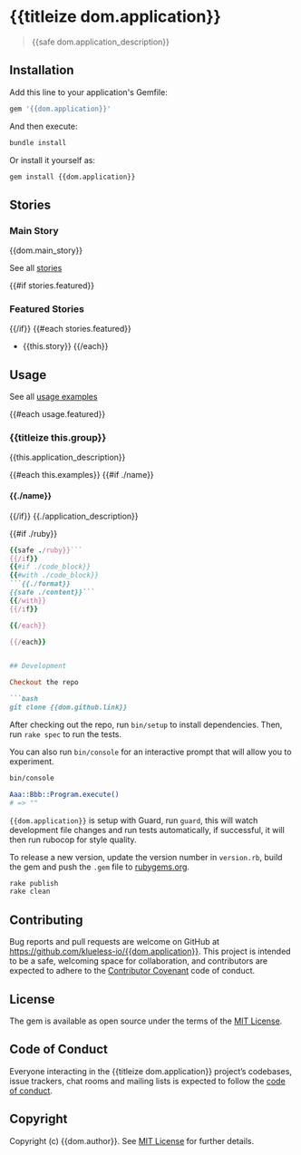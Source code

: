 # {{titleize dom.application}}

> {{safe dom.application_description}}

## Installation

Add this line to your application's Gemfile:

```ruby
gem '{{dom.application}}'
```

And then execute:

```bash
bundle install
```

Or install it yourself as:

```bash
gem install {{dom.application}}
```

## Stories

### Main Story

{{dom.main_story}}

See all [stories](./STORIES.md)

{{#if stories.featured}}
### Featured Stories
{{/if}}
{{#each stories.featured}}
- {{this.story}}
{{/each}}

## Usage

See all [usage examples](./USAGE.md)

{{#each usage.featured}}
### {{titleize this.group}}

{{this.application_description}}

{{#each this.examples}}
{{#if ./name}}
#### {{./name}}
{{/if}}
{{./application_description}}

{{#if ./ruby}}
```ruby
{{safe ./ruby}}```
{{/if}}
{{#if ./code_block}}
{{#with ./code_block}}
```{{./format}}
{{safe ./content}}```
{{/with}}
{{/if}}

{{/each}}

{{/each}}


## Development

Checkout the repo

```bash
git clone {{dom.github.link}}
```

After checking out the repo, run `bin/setup` to install dependencies. Then, run `rake spec` to run the tests. 

You can also run `bin/console` for an interactive prompt that will allow you to experiment.

```bash
bin/console

Aaa::Bbb::Program.execute()
# => ""
```

`{{dom.application}}` is setup with Guard, run `guard`, this will watch development file changes and run tests automatically, if successful, it will then run rubocop for style quality.

To release a new version, update the version number in `version.rb`, build the gem and push the `.gem` file to [rubygems.org](https://rubygems.org).

```bash
rake publish
rake clean
```

## Contributing

Bug reports and pull requests are welcome on GitHub at https://github.com/klueless-io/{{dom.application}}. This project is intended to be a safe, welcoming space for collaboration, and contributors are expected to adhere to the [Contributor Covenant](http://contributor-covenant.org) code of conduct.

## License

The gem is available as open source under the terms of the [MIT License](https://opensource.org/licenses/MIT).

## Code of Conduct

Everyone interacting in the {{titleize dom.application}} project’s codebases, issue trackers, chat rooms and mailing lists is expected to follow the [code of conduct](https://github.com/klueless-io/{{dom.application}}/blob/master/CODE_OF_CONDUCT.md).

## Copyright

Copyright (c) {{dom.author}}. See [MIT License](LICENSE.txt) for further details.
